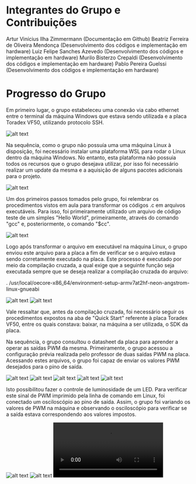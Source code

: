 # Integrantes do Grupo e Contribuições

Artur Vinícius Ilha Zimmermann (Documentação em Github)
Beatriz Ferreira de Oliveira Mendonça (Desenvolvimento dos códigos e implementação em hardware)
Luiz Felipe Sanches Azevedo (Desenvolvimento dos códigos e implementação em hardware)
Murilo Bisterzo Crepaldi (Desenvolvimento dos códigos e implementação em hardware)
Pablo Pereira Guelssi (Desenvolvimento dos códigos e implementação em hardware)

# Progresso do Grupo

Em primeiro lugar, o grupo estabeleceu uma conexão via cabo ethernet entre o terminal da máquina Windows que estava sendo utilizada e a placa Toradex VF50, utilizando protocolo SSH.

![alt text](./docs/progress_img/01.jpeg)

Na sequência, como o grupo não possuía uma uma máquina Linux à disposição, foi necessário instalar uma plataforma WSL para rodar o Linux dentro da máquina Windows. No entanto, esta plataforma não possuia todos os recursos que o grupo desejava utilizar, por isso foi necessário realizar um update da mesma e a aquisição de alguns pacotes adicionais para o projeto.

![alt text](./docs/progress_img/02.jpeg)

Um dos primeiros passos tomados pelo grupo, foi relembrar os procedimentos vistos em aula para transformar os códigos .c em arquivos executáveis. Para isso, foi primeiramente utilizado um arquivo de código teste de um simples "Hello World", primeiramente, através do comando "gcc" e, posteriormente, o comando "$cc".

![alt text](./docs/progress_img/03.jpeg)

Logo após transformar o arquivo em executável na máquina Linux, o grupo enviou este arquivo para a placa a fim de verificar se o arquivo estava sendo corretamente executado na placa. Este processo é executado por meio da compilação cruzada, a qual exige que a seguinte função seja executada sempre que se deseja realizar a compilação cruzada do arquivo:

. /usr/local/oecore-x86_64/environment-setup-armv7at2hf-neon-angstrom-linux-gnueabi

![alt text](./docs/progress_img/04.jpeg)
![alt text](./docs/progress_img/05.jpeg)

Vale ressaltar que, antes da compilação cruzada, foi necessário seguir os procedimentos expostos na aba de "Quick Start" referente à placa Toradex VF50, entre os quais constava: baixar, na máquina a ser utilizada, o SDK da placa.

Na sequência, o grupo consultou o datasheet da placa para aprender a operar as saídas PWM da mesma. Primeiramente, o grupo acessou a configuração prévia realizada pelo professor de duas saídas PWM na placa. Acessando estes arquivos, o grupo foi capaz de enviar os valores PWM desejados para o pino de saída. 

![alt text](./docs/progress_img/06.jpeg)
![alt text](./docs/progress_img/13.jpeg)
![alt text](./docs/progress_img/14.jpeg)
![alt text](./docs/progress_img/15.jpeg)
![alt text](./docs/progress_img/16.jpeg)

Isto possibilitou fazer o controle de luminosidade de um LED. Para verificar este sinal de PWM imprimido pela linha de comando em Linux, foi conectado um osciloscópio ao pino de saída. Assim, o grupo foi variando os valores de PWM na máquina e observando o osciloscópio para verificar se a saída estava correspondendo aos valores impostos.

![alt text](./docs/progress_img/08.jpeg)
![alt text](./docs/progress_img/17.jpeg)
![alt text](./docs/progress_img/18.mp4)


